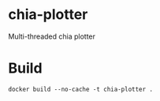 # chia-plotter

Multi-threaded chia plotter

# Build

```
docker build --no-cache -t chia-plotter .
```
